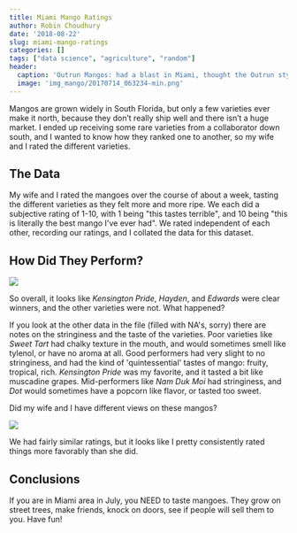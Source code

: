 ```yaml
---
title: Miami Mango Ratings
author: Robin Choudhury
date: '2018-08-22'
slug: miami-mango-ratings
categories: []
tags: ["data science", "agriculture", "random"]
header:
  caption: 'Outrun Mangos: had a blast in Miami, thought the Outrun style was awesome'
  image: 'img_mango/20170714_063234-min.png'
---
```



Mangos are grown widely in South Florida, but only a few varieties ever make it north, because they don’t really ship well and there isn’t a huge market. I ended up receiving some rare varieties from a collaborator down south, and I wanted to know how they ranked one to another, so my wife and I rated the different varieties.

## The Data

My wife and I rated the mangoes over the course of about a week, tasting the different varieties as they felt more and more ripe. We each did a subjective rating of 1-10, with 1 being "this tastes terrible", and 10 being "this is literally the best mango I've ever had". We rated independent of each other, recording our ratings, and I collated the data for this dataset.

## How Did They Perform?

![]("img_mango/variety_rating.png")

So overall, it looks like *Kensington Pride*, *Hayden*, and *Edwards* were clear winners, and the other varieties were not. What happened?

If you look at the other data in the file (filled with NA's, sorry) there are notes on the stringiness and the taste of the varieties. Poor varieties like *Sweet Tart* had chalky texture in the mouth, and would sometimes smell like tylenol, or have no aroma at all. Good performers had very slight to no stringiness, and had the kind of 'quintessential' tastes of mango: fruity, tropical, rich. *Kensington Pride* was my favorite, and it tasted a bit like muscadine grapes. Mid-performers like *Nam Duk Moi* had stringiness, and *Dot* would sometimes have a popcorn like flavor, or tasted too sweet.

Did my wife and I have different views on these mangos?

![]("img_mango/person_rating_dumbbell.png")

We had fairly similar ratings, but it looks like I pretty consistently rated things more favorably than she did.

## Conclusions

If you are in Miami area in July, you NEED to taste mangoes. They grow on street trees, make friends, knock on doors, see if people will sell them to you. Have fun!
